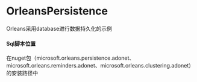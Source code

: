 # OrleansPersistence
Orleans采用database进行数据持久化的示例
#### Sql脚本位置
在nuget包（microsoft.orleans.persistence.adonet、microsoft.orleans.reminders.adonet、microsoft.orleans.clustering.adonet）的安装路径中